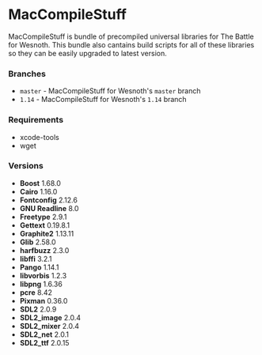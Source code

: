 # MacCompileStuff
MacCompileStuff is bundle of precompiled universal libraries for The Battle for Wesnoth. This bundle also cantains build scripts for all of these libraries so they can be easily upgraded to latest version.

### Branches
* `master` - MacCompileStuff for Wesnoth's `master` branch
* `1.14` - MacCompileStuff for Wesnoth's `1.14` branch

### Requirements
* xcode-tools
* wget

### Versions
* **Boost** 1.68.0
* **Cairo** 1.16.0
* **Fontconfig** 2.12.6
* **GNU Readline** 8.0
* **Freetype** 2.9.1
* **Gettext** 0.19.8.1
* **Graphite2** 1.13.11
* **Glib** 2.58.0
* **harfbuzz** 2.3.0
* **libffi** 3.2.1
* **Pango** 1.14.1
* **libvorbis** 1.2.3
* **libpng** 1.6.36
* **pcre** 8.42
* **Pixman** 0.36.0
* **SDL2** 2.0.9
* **SDL2_image** 2.0.4
* **SDL2_mixer** 2.0.4
* **SDL2_net** 2.0.1
* **SDL2_ttf** 2.0.15
